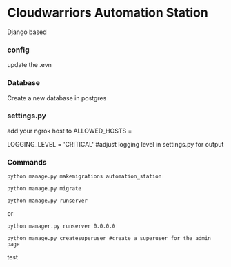 # Cloudwarriors Automation Station 

Django based

  

### config
update the .evn


    

### Database
Create a new database in postgres


    


### settings.py
add your ngrok host to ALLOWED_HOSTS = 

LOGGING_LEVEL = 'CRITICAL' #adjust logging level in settings.py for output



### Commands
```python manage.py makemigrations automation_station```

```python manage.py migrate```

```python manage.py runserver```

or

```python manager.py runserver 0.0.0.0```

```python manage.py createsuperuser #create a superuser for the admin page ```


test